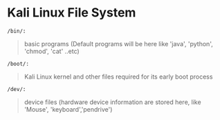 # Kali Linux File System

```/bin/:```
> basic programs  (Default programs will be here like 'java', 'python', 'chmod', 'cat' ..etc)


```/boot/:```
> Kali Linux kernel and other files required for its early boot process


```/dev/:```
> device files (hardware device information are stored here, like 'Mouse', 'keyboard','pendrive')

